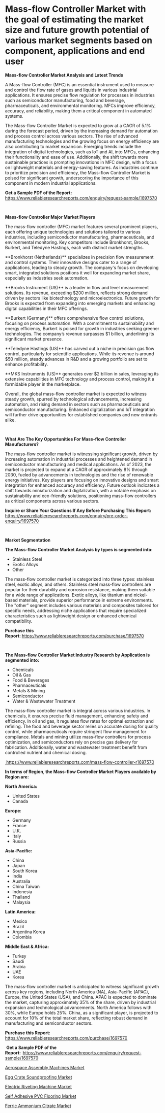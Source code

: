 <p><h1>Mass-flow Controller Market with the goal of estimating the market size and future growth potential of various market segments based on component, applications and end user</h1></p><p><strong>Mass-flow Controller Market Analysis and Latest Trends</strong></p>
<p><p>A Mass-flow Controller (MFC) is an essential instrument used to measure and control the flow rate of gases and liquids in various industrial applications. It ensures precise flow regulation for processes in industries such as semiconductor manufacturing, food and beverage, pharmaceuticals, and environmental monitoring. MFCs improve efficiency, accuracy, and reliability, making them a critical component in automated systems.</p><p>The Mass-flow Controller Market is expected to grow at a CAGR of 5.1% during the forecast period, driven by the increasing demand for automation and process control across various sectors. The rise of advanced manufacturing technologies and the growing focus on energy efficiency are also contributing to market expansion. Emerging trends include the integration of digital technologies, such as IoT and AI, into MFCs, enhancing their functionality and ease of use. Additionally, the shift towards more sustainable practices is prompting innovations in MFC design, with a focus on lightweight materials and energy-saving features. As industries continue to prioritize precision and efficiency, the Mass-flow Controller Market is poised for significant growth, underscoring the importance of this component in modern industrial applications.</p></p>
<p><strong>Get a Sample PDF of the Report:&nbsp;</strong> <a href="https://www.reliableresearchreports.com/enquiry/request-sample/1697570?utm_campaign=24&utm_medium=2&utm_source=Github&utm_content=ia&utm_term=03102024&utm_id=mass-flow-controller">https://www.reliableresearchreports.com/enquiry/request-sample/1697570</a></p>
<p>&nbsp;</p>
<p><strong>Mass-flow Controller Major Market Players</strong></p>
<p><p>The mass-flow controller (MFC) market features several prominent players, each offering unique technologies and solutions tailored to various industries, including semiconductor manufacturing, pharmaceuticals, and environmental monitoring. Key competitors include Bronkhorst, Brooks, Burkert, and Teledyne Hastings, each with distinct market strengths.</p><p>**Bronkhorst (Netherlands)** specializes in precision flow measurement and control systems. Their innovative designs cater to a range of applications, leading to steady growth. The company's focus on developing smart, integrated solutions positions it well for expanding market share, especially as industries seek automation.</p><p>**Brooks Instrument (US)** is a leader in flow and level measurement solutions. Its revenue, exceeding $200 million, reflects strong demand driven by sectors like biotechnology and microelectronics. Future growth for Brooks is expected from expanding into emerging markets and enhancing digital capabilities in their MFC offerings.</p><p>**Burkert (Germany)** offers comprehensive flow control solutions, focusing on process automation. With a commitment to sustainability and energy efficiency, Burkert is poised for growth in industries seeking greener technologies. The company’s revenue surpasses $1 billion, underlining its significant market presence.</p><p>**Teledyne Hastings (US)** has carved out a niche in precision gas flow control, particularly for scientific applications. While its revenue is around $50 million, steady advances in R&D and a growing portfolio are set to enhance profitability.</p><p>**MKS Instruments (US)** generates over $2 billion in sales, leveraging its extensive capabilities in MFC technology and process control, making it a formidable player in the marketplace.</p><p>Overall, the global mass-flow controller market is expected to witness steady growth, spurred by technological advancements, increasing automation, and rising demand in sectors such as pharmaceuticals and semiconductor manufacturing. Enhanced digitalization and IoT integration will further drive opportunities for established companies and new entrants alike.</p></p>
<p>&nbsp;</p>
<p><strong>What Are The Key Opportunities For Mass-flow Controller Manufacturers?</strong></p>
<p><p>The mass-flow controller market is witnessing significant growth, driven by increasing automation in industrial processes and heightened demand in semiconductor manufacturing and medical applications. As of 2023, the market is projected to expand at a CAGR of approximately 8% through 2030, fueled by advancements in technologies and the rise of renewable energy initiatives. Key players are focusing on innovative designs and smart integration for enhanced accuracy and efficiency. Future outlook indicates a shift towards miniaturization and digitalization, with a notable emphasis on sustainability and eco-friendly solutions, positioning mass-flow controllers as critical components across various sectors.</p></p>
<p><strong>Inquire or Share Your Questions If Any Before Purchasing This Report:</strong> <a href="https://www.reliableresearchreports.com/enquiry/pre-order-enquiry/1697570?utm_campaign=24&utm_medium=2&utm_source=Github&utm_content=ia&utm_term=03102024&utm_id=mass-flow-controller">https://www.reliableresearchreports.com/enquiry/pre-order-enquiry/1697570</a></p>
<p>&nbsp;</p>
<p><strong>Market Segmentation</strong></p>
<p><strong>The Mass-flow Controller Market Analysis by types is segmented into:</strong></p>
<p><ul><li>Stainless Steel</li><li>Exotic Alloys</li><li>Other</li></ul></p>
<p><p>The mass-flow controller market is categorized into three types: stainless steel, exotic alloys, and others. Stainless steel mass-flow controllers are popular for their durability and corrosion resistance, making them suitable for a wide range of applications. Exotic alloys, like titanium and nickel-based materials, provide superior performance in extreme environments. The "other" segment includes various materials and composites tailored for specific needs, addressing niche applications that require specialized characteristics such as lightweight design or enhanced chemical compatibility.</p></p>
<p><strong>Purchase this Report:&nbsp;</strong><a href="https://www.reliableresearchreports.com/purchase/1697570?utm_campaign=24&utm_medium=2&utm_source=Github&utm_content=ia&utm_term=03102024&utm_id=mass-flow-controller">https://www.reliableresearchreports.com/purchase/1697570</a></p>
<p>&nbsp;</p>
<p><strong>The Mass-flow Controller Market Industry Research by Application is segmented into:</strong></p>
<p><ul><li>Chemicals</li><li>Oil & Gas</li><li>Food & Beverages</li><li>Pharmaceuticals</li><li>Metals & Mining</li><li>Semiconductor</li><li>Water & Wastewater Treatment</li></ul></p>
<p><p>The mass-flow controller market is integral across various industries. In chemicals, it ensures precise fluid management, enhancing safety and efficiency. In oil and gas, it regulates flow rates for optimal extraction and refining. The food and beverage sector relies on accurate dosing for quality control, while pharmaceuticals require stringent flow management for compliance. Metals and mining utilize mass-flow controllers for process optimization, and semiconductors rely on precise gas delivery for fabrication. Additionally, water and wastewater treatment benefit from controlled nutrient and chemical dosing.</p></p>
<p><a href="https://www.reliableresearchreports.com/mass-flow-controller-r1697570?utm_campaign=24&utm_medium=2&utm_source=Github&utm_content=ia&utm_term=03102024&utm_id=mass-flow-controller">&nbsp;https://www.reliableresearchreports.com/mass-flow-controller-r1697570</a></p>
<p><strong>In terms of Region, the Mass-flow Controller Market Players available by Region are:</strong></p>
<p>
    <p> <strong> North America: </strong>
        <ul>
            <li>United States</li>
            <li>Canada</li>
        </ul>
        </p> 
    <p> <strong> Europe: </strong>
        <ul>
            <li>Germany</li>
            <li>France</li>
            <li>U.K.</li>
            <li>Italy</li>
            <li>Russia</li>
        </ul>
        </p> 
    <p> <strong> Asia-Pacific: </strong>
        <ul>
            <li>China</li>
            <li>Japan</li>
            <li>South Korea</li>
            <li>India</li>
            <li>Australia</li>
            <li>China Taiwan</li>
            <li>Indonesia</li>
            <li>Thailand</li>
            <li>Malaysia</li>
        </ul>
        </p> 
    <p> <strong> Latin America: </strong>
        <ul>
            <li>Mexico</li>
            <li>Brazil</li>
            <li>Argentina Korea</li>
            <li>Colombia</li>
        </ul>
        </p> 
    <p> <strong> Middle East & Africa: </strong>
        <ul>
            <li>Turkey</li>
            <li>Saudi</li>
            <li>Arabia</li>
            <li>UAE</li>
            <li>Korea</li>
        </ul>
    </p>
    </p>
<p><p>The mass-flow controller market is anticipated to witness significant growth across key regions, including North America (NA), Asia-Pacific (APAC), Europe, the United States (USA), and China. APAC is expected to dominate the market, capturing approximately 35% of the share, driven by industrial expansion and technological advancements. North America follows with 30%, while Europe holds 25%. China, as a significant player, is projected to account for 10% of the total market share, reflecting robust demand in manufacturing and semiconductor sectors.</p></p>
<p><strong>Purchase this Report: </strong><a href="https://www.reliableresearchreports.com/purchase/1697570?utm_campaign=24&utm_medium=2&utm_source=Github&utm_content=ia&utm_term=03102024&utm_id=mass-flow-controller">https://www.reliableresearchreports.com/purchase/1697570</a></p>
<p>&nbsp;<strong>Get a Sample PDF of the Report:&nbsp;&nbsp;</strong><a href="https://www.reliableresearchreports.com/enquiry/request-sample/1697570?utm_campaign=24&utm_medium=2&utm_source=Github&utm_content=ia&utm_term=03102024&utm_id=mass-flow-controller">https://www.reliableresearchreports.com/enquiry/request-sample/1697570</a></p>
<p><strong></strong></p>
<p><p><a href="https://github.com/santosh758595/Market-Research-Report-List-6/blob/main/aerospace-assembly-machines-market.md?utm_campaign=24&utm_medium=2&utm_source=Github&utm_content=ia&utm_term=03102024&utm_id=mass-flow-controller">Aerospace Assembly Machines Market</a></p><p><a href="https://www.linkedin.com/pulse/global-egg-crate-soundproofing-market-analysis-trends-forecasts-91ydc?utm_campaign=24&utm_medium=2&utm_source=Github&utm_content=ia&utm_term=03102024&utm_id=mass-flow-controller">Egg Crate Soundproofing Market</a></p><p><a href="https://github.com/SanjidaMahmud81/Market-Research-Report-List-1/blob/main/electric-riveting-machine-market.md?utm_campaign=24&utm_medium=2&utm_source=Github&utm_content=ia&utm_term=03102024&utm_id=mass-flow-controller">Electric Riveting Machine Market</a></p><p><a href="https://www.linkedin.com/pulse/self-adhesive-pvc-flooring-market-trends-detailed-study-its-ffypc?utm_campaign=24&utm_medium=2&utm_source=Github&utm_content=ia&utm_term=03102024&utm_id=mass-flow-controller">Self Adhesive PVC Flooring Market</a></p><p><a href="https://medium.com/@jimmieraun892023/comprehensive-ferric-ammonium-citrate-market-report-segmentation-by-type-and-application-2024-2031-ccf828529b65?utm_campaign=24&utm_medium=2&utm_source=Github&utm_content=ia&utm_term=03102024&utm_id=mass-flow-controller">Ferric Ammonium Citrate Market</a></p></p>